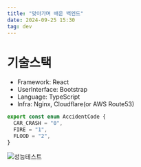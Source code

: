 ```yaml
---
title: "맞아가며 배운 백엔드"
date: 2024-09-25 15:30
tag: dev
---
```


# 기술스택

- Framework: React
- UserInterface: Bootstrap
- Language: TypeScript
- Infra: Nginx, Cloudflare(or AWS Route53)

```typescript
export const enum AccidentCode {
  CAR_CRASH = "0",
  FIRE = "1",
  FLOOD = "2",
}
```

![성능테스트](http://localhost:8086/posts/dev/backend-begin/img/성능테스트.png)
